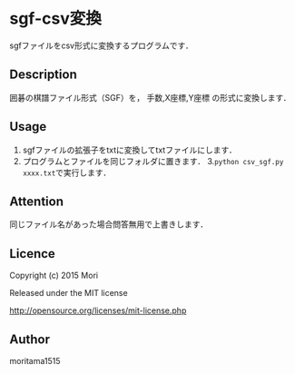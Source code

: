 sgf-csv変換
====

sgfファイルをcsv形式に変換するプログラムです．

## Description
囲碁の棋譜ファイル形式（SGF）を，
手数,X座標,Y座標
の形式に変換します．

## Usage
1. sgfファイルの拡張子をtxtに変換してtxtファイルにします．
2. プログラムとファイルを同じフォルダに置きます．
3.`python csv_sgf.py xxxx.txt`で実行します．

## Attention
同じファイル名があった場合問答無用で上書きします．

## Licence
Copyright (c) 2015 Mori

Released under the MIT license

http://opensource.org/licenses/mit-license.php

## Author
moritama1515
